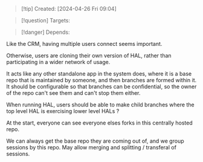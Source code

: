 
>[!tip] Created: [2024-04-26 Fri 09:04]

>[!question] Targets: 

>[!danger] Depends: 

Like the CRM, having multiple users connect seems important.

Otherwise, users are cloning their own version of HAL, rather than participating in a wider network of usage.

It acts like any other standalone app in the system does, where it is a base repo that is maintained by someone, and then branches are formed within it.  It should be configurable so that branches can be confidential, so the owner of the repo can't see them and can't stop them either.

When running HAL, users should be able to make child branches where the top level HAL is exercising lower level HALs ?

At the start, everyone can see everyone elses forks in this centrally hosted repo.

We can always get the base repo they are coming out of, and we group sessions by this repo.
May allow merging and splitting / transferal of sessions.